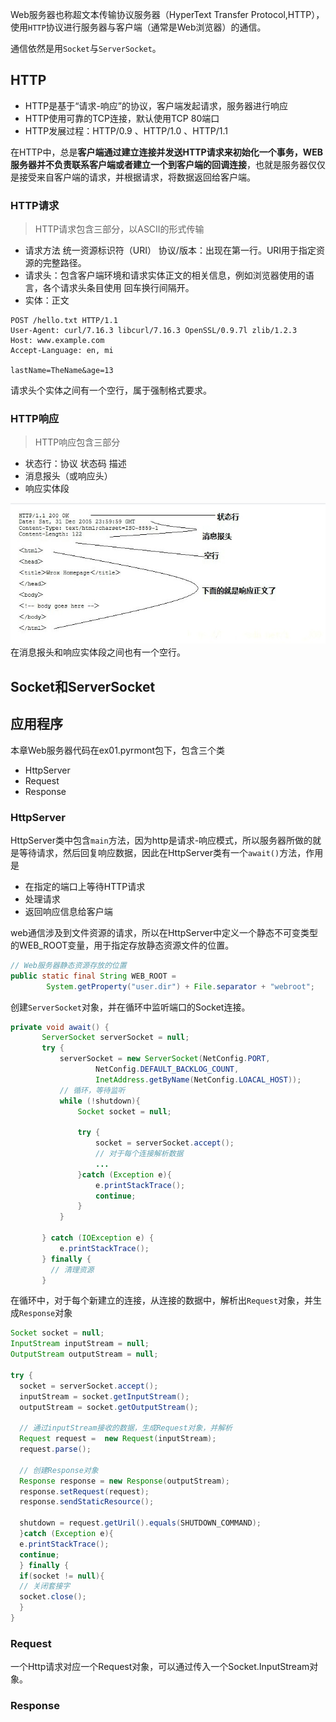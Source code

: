 Web服务器也称超文本传输协议服务器（HyperText Transfer Protocol,HTTP），使用`HTTP`协议进行服务器与客户端（通常是Web浏览器）的通信。

通信依然是用`Socket`与`ServerSocket`。

## HTTP
* HTTP是基于“请求-响应”的协议，客户端发起请求，服务器进行响应
* HTTP使用可靠的TCP连接，默认使用TCP 80端口
* HTTP发展过程：HTTP/0.9 、HTTP/1.0 、HTTP/1.1

在HTTP中，总是**客户端通过建立连接并发送HTTP请求来初始化一个事务，WEB服务器并不负责联系客户端或者建立一个到客户端的回调连接**，也就是服务器仅仅是接受来自客户端的请求，并根据请求，将数据返回给客户端。

### HTTP请求
> HTTP请求包含三部分，以ASCII的形式传输
* 请求方法 统一资源标识符（URI） 协议/版本：出现在第一行。URI用于指定资源的完整路径。
* 请求头：包含客户端环境和请求实体正文的相关信息，例如浏览器使用的语言，各个请求头条目使用
回车换行间隔开。
* 实体：正文

```
POST /hello.txt HTTP/1.1
User-Agent: curl/7.16.3 libcurl/7.16.3 OpenSSL/0.9.7l zlib/1.2.3
Host: www.example.com
Accept-Language: en, mi

lastName=TheName&age=13
```
请求头个实体之间有一个空行，属于强制格式要求。

### HTTP响应
> HTTP响应包含三部分
* 状态行：协议 状态码 描述
* 消息报头（或响应头）
* 响应实体段

![http响应](./imgs/httpmessage.jpg)
在消息报头和响应实体段之间也有一个空行。

## Socket和ServerSocket

## 应用程序
本章Web服务器代码在ex01.pyrmont包下，包含三个类
* HttpServer
* Request
* Response

### HttpServer
HttpServer类中包含`main`方法，因为http是请求-响应模式，所以服务器所做的就是等待请求，然后回复响应数据，因此在HttpServer类有一个`await()`方法，作用是
* 在指定的端口上等待HTTP请求
* 处理请求
* 返回响应信息给客户端

web通信涉及到文件资源的请求，所以在HttpServer中定义一个静态不可变类型的WEB_ROOT变量，用于指定存放静态资源文件的位置。
```java
// Web服务器静态资源存放的位置
public static final String WEB_ROOT =
        System.getProperty("user.dir") + File.separator + "webroot";
```
创建`ServerSocket`对象，并在循环中监听端口的Socket连接。
```java
private void await() {
       ServerSocket serverSocket = null;
       try {
           serverSocket = new ServerSocket(NetConfig.PORT,
                   NetConfig.DEFAULT_BACKLOG_COUNT,
                   InetAddress.getByName(NetConfig.LOACAL_HOST));
           // 循环，等待监听
           while (!shutdown){
               Socket socket = null;

               try {
                   socket = serverSocket.accept();
                   // 对于每个连接解析数据
                   ...
               }catch (Exception e){
                   e.printStackTrace();
                   continue;
               }
           }

       } catch (IOException e) {
           e.printStackTrace();
       } finally {
         // 清理资源
       }
```
在循环中，对于每个新建立的连接，从连接的数据中，解析出`Request`对象，并生成`Response`对象
```java
Socket socket = null;
InputStream inputStream = null;
OutputStream outputStream = null;

try {
  socket = serverSocket.accept();
  inputStream = socket.getInputStream();
  outputStream = socket.getOutputStream();

  // 通过inputStream接收的数据，生成Request对象，并解析
  Request request =  new Request(inputStream);
  request.parse();

  // 创建Response对象
  Response response = new Response(outputStream);
  response.setRequest(request);
  response.sendStaticResource();

  shutdown = request.getUril().equals(SHUTDOWN_COMMAND);
  }catch (Exception e){
  e.printStackTrace();
  continue;
  } finally {
  if(socket != null){
  // 关闭套接字
  socket.close();
  }
}
```

### Request
一个Http请求对应一个Request对象，可以通过传入一个Socket.InputStream对象。

### Response
